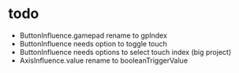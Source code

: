 # todo
- ButtonInfluence.gamepad rename to gpIndex
- ButtonInfluence needs option to toggle touch
- ButtonInfluence needs options to select touch index (big project)
- AxisInfluence.value rename to booleanTriggerValue